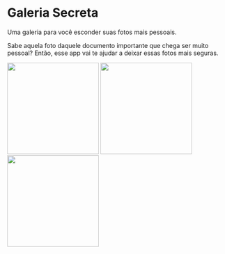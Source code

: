 # Galeria Secreta 

<p>Uma galeria para você esconder suas fotos mais pessoais.</p>
<p>Sabe aquela foto daquele documento importante que chega ser muito pessoal? Então, esse app vai te ajudar a deixar essas fotos mais seguras.</p>

<div>
  <img src="https://user-images.githubusercontent.com/96798108/195998431-2dd6c27d-af1b-4bc4-a8f9-dd819d5c9471.jpg" width="210px" />
  <img src="https://user-images.githubusercontent.com/96798108/195998402-3c4f9b00-f768-4b59-a3c5-f74876cfb25b.jpg" width="210px" />
  <img src="https://user-images.githubusercontent.com/96798108/195998314-a3a12d6c-54c0-493f-98e5-b94972a36eaf.jpg" width="210px" />
</div>
